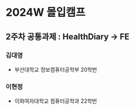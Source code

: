 # 2024W 몰입캠프

## 2주차 공통과제 : HealthDiary -> FE

### 김대영
- 부산대학교 정보컴퓨터공학부 20학번

### 이현정
- 이화여자대학교 컴퓨터공학과 22학번